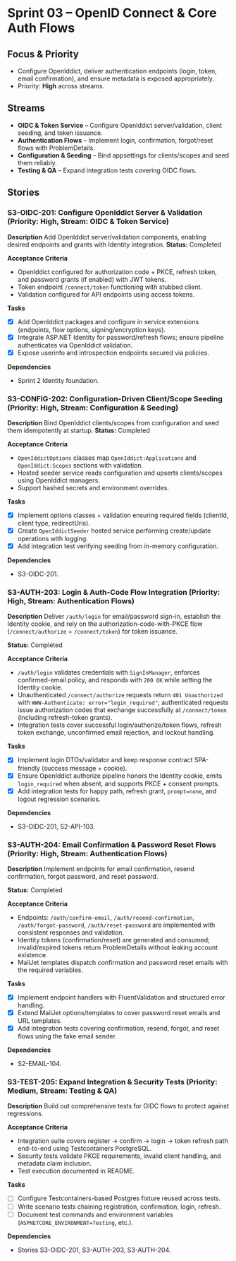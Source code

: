 # Sprint 03 – OpenID Connect & Core Auth Flows

## Focus & Priority
- Configure OpenIddict, deliver authentication endpoints (login, token, email confirmation), and ensure metadata is exposed appropriately.
- Priority: **High** across streams.

## Streams
- **OIDC & Token Service** – Configure OpenIddict server/validation, client seeding, and token issuance.
- **Authentication Flows** – Implement login, confirmation, forgot/reset flows with ProblemDetails.
- **Configuration & Seeding** – Bind appsettings for clients/scopes and seed them reliably.
- **Testing & QA** – Expand integration tests covering OIDC flows.

## Stories

### S3-OIDC-201: Configure OpenIddict Server & Validation (Priority: High, Stream: OIDC & Token Service)
**Description**
Add OpenIddict server/validation components, enabling desired endpoints and grants with Identity integration.
**Status:** Completed

**Acceptance Criteria**
- OpenIddict configured for authorization code + PKCE, refresh token, and password grants (if enabled) with JWT tokens.
- Token endpoint `/connect/token` functioning with stubbed client.
- Validation configured for API endpoints using access tokens.

**Tasks**
- [x] Add OpenIddict packages and configure in service extensions (endpoints, flow options, signing/encryption keys).
- [x] Integrate ASP.NET Identity for password/refresh flows; ensure pipeline authenticates via OpenIddict validation.
- [x] Expose userinfo and introspection endpoints secured via policies.

**Dependencies**
- Sprint 2 Identity foundation.

### S3-CONFIG-202: Configuration-Driven Client/Scope Seeding (Priority: High, Stream: Configuration & Seeding)
**Description**
Bind OpenIddict clients/scopes from configuration and seed them idempotently at startup.
**Status:** Completed

**Acceptance Criteria**
- `OpenIddictOptions` classes map `OpenIddict:Applications` and `OpenIddict:Scopes` sections with validation.
- Hosted seeder service reads configuration and upserts clients/scopes using OpenIddict managers.
- Support hashed secrets and environment overrides.

**Tasks**
- [x] Implement options classes + validation ensuring required fields (clientId, client type, redirectUris).
- [x] Create `OpenIddictSeeder` hosted service performing create/update operations with logging.
- [x] Add integration test verifying seeding from in-memory configuration.

**Dependencies**
- S3-OIDC-201.

### S3-AUTH-203: Login & Auth-Code Flow Integration (Priority: High, Stream: Authentication Flows)
**Description**
Deliver `/auth/login` for email/password sign-in, establish the Identity cookie, and rely on the authorization-code-with-PKCE flow (`/connect/authorize` + `/connect/token`) for token issuance.

**Status:** Completed

**Acceptance Criteria**
- `/auth/login` validates credentials with `SignInManager`, enforces confirmed-email policy, and responds with `200 OK` while setting the Identity cookie.
- Unauthenticated `/connect/authorize` requests return `401 Unauthorized` with `WWW-Authenticate: error="login_required"`; authenticated requests issue authorization codes that exchange successfully at `/connect/token` (including refresh-token grants).
- Integration tests cover successful login/authorize/token flows, refresh token exchange, unconfirmed email rejection, and lockout handling.

**Tasks**
- [x] Implement login DTOs/validator and keep response contract SPA-friendly (success message + cookie).
- [x] Ensure OpenIddict authorize pipeline honors the Identity cookie, emits `login_required` when absent, and supports PKCE + consent prompts.
- [x] Add integration tests for happy path, refresh grant, `prompt=none`, and logout regression scenarios.

**Dependencies**
- S3-OIDC-201, S2-API-103.

### S3-AUTH-204: Email Confirmation & Password Reset Flows (Priority: High, Stream: Authentication Flows)
**Description**
Implement endpoints for email confirmation, resend confirmation, forgot password, and reset password.

**Status:** Completed

**Acceptance Criteria**
- Endpoints: `/auth/confirm-email`, `/auth/resend-confirmation`, `/auth/forgot-password`, `/auth/reset-password` are implemented with consistent responses and validation.
- Identity tokens (confirmation/reset) are generated and consumed; invalid/expired tokens return ProblemDetails without leaking account existence.
- MailJet templates dispatch confirmation and password reset emails with the required variables.

**Tasks**
- [x] Implement endpoint handlers with FluentValidation and structured error handling.
- [x] Extend MailJet options/templates to cover password reset emails and URL templates.
- [x] Add integration tests covering confirmation, resend, forgot, and reset flows using the fake email sender.

**Dependencies**
- S2-EMAIL-104.

### S3-TEST-205: Expand Integration & Security Tests (Priority: Medium, Stream: Testing & QA)
**Description**
Build out comprehensive tests for OIDC flows to protect against regressions.

**Acceptance Criteria**
- Integration suite covers register → confirm → login → token refresh path end-to-end using Testcontainers PostgreSQL.
- Security tests validate PKCE requirements, invalid client handling, and metadata claim inclusion.
- Test execution documented in README.

**Tasks**
- [ ] Configure Testcontainers-based Postgres fixture reused across tests.
- [ ] Write scenario tests chaining registration, confirmation, login, refresh.
- [ ] Document test commands and environment variables (`ASPNETCORE_ENVIRONMENT=Testing`, etc.).

**Dependencies**
- Stories S3-OIDC-201, S3-AUTH-203, S3-AUTH-204.
